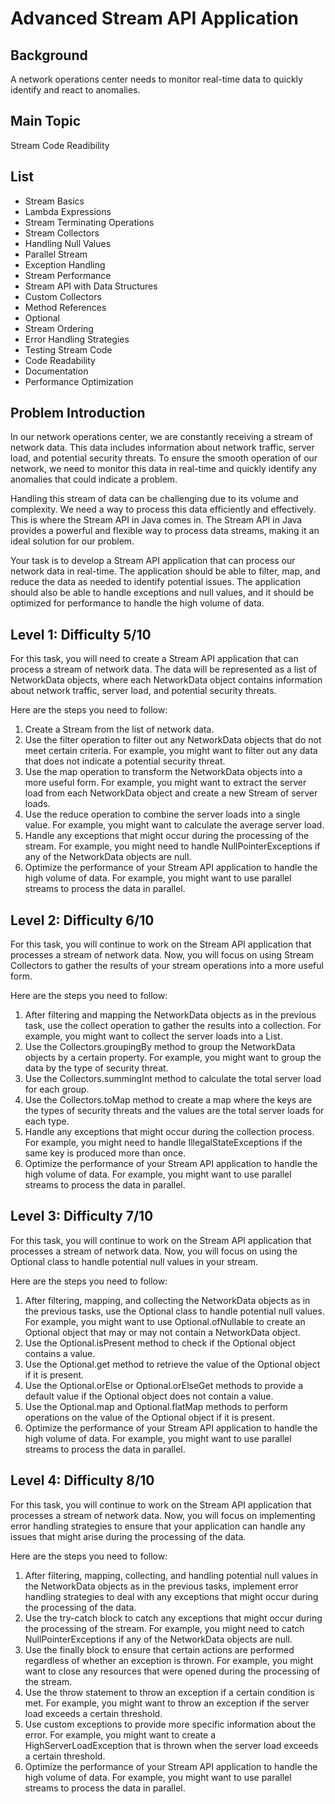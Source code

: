 # Advanced Stream API Application

## Background
A network operations center needs to monitor real-time data to quickly identify and react to anomalies.

## Main Topic
Stream Code Readibility 

## List
- Stream Basics
- Lambda Expressions
- Stream Terminating Operations
- Stream Collectors
- Handling Null Values
- Parallel Stream
- Exception Handling
- Stream Performance
- Stream API with Data Structures
- Custom Collectors
- Method References
- Optional
- Stream Ordering
- Error Handling Strategies
- Testing Stream Code
- Code Readability
- Documentation
- Performance Optimization

## Problem Introduction
In our network operations center, we are constantly receiving a stream of network data. This data includes information about network traffic, server load, and potential security threats. To ensure the smooth operation of our network, we need to monitor this data in real-time and quickly identify any anomalies that could indicate a problem.

Handling this stream of data can be challenging due to its volume and complexity. We need a way to process this data efficiently and effectively. This is where the Stream API in Java comes in. The Stream API in Java provides a powerful and flexible way to process data streams, making it an ideal solution for our problem.

Your task is to develop a Stream API application that can process our network data in real-time. The application should be able to filter, map, and reduce the data as needed to identify potential issues. The application should also be able to handle exceptions and null values, and it should be optimized for performance to handle the high volume of data.

## Level 1: Difficulty 5/10
For this task, you will need to create a Stream API application that can process a stream of network data. The data will be represented as a list of NetworkData objects, where each NetworkData object contains information about network traffic, server load, and potential security threats.

Here are the steps you need to follow:

1. Create a Stream<NetworkData> from the list of network data.
2. Use the filter operation to filter out any NetworkData objects that do not meet certain criteria. For example, you might want to filter out any data that does not indicate a potential security threat.
3. Use the map operation to transform the NetworkData objects into a more useful form. For example, you might want to extract the server load from each NetworkData object and create a new Stream<Integer> of server loads.
4. Use the reduce operation to combine the server loads into a single value. For example, you might want to calculate the average server load.
5. Handle any exceptions that might occur during the processing of the stream. For example, you might need to handle NullPointerExceptions if any of the NetworkData objects are null.
6. Optimize the performance of your Stream API application to handle the high volume of data. For example, you might want to use parallel streams to process the data in parallel.

## Level 2: Difficulty 6/10
For this task, you will continue to work on the Stream API application that processes a stream of network data. Now, you will focus on using Stream Collectors to gather the results of your stream operations into a more useful form.

Here are the steps you need to follow:

1. After filtering and mapping the NetworkData objects as in the previous task, use the collect operation to gather the results into a collection. For example, you might want to collect the server loads into a List<Integer>.
2. Use the Collectors.groupingBy method to group the NetworkData objects by a certain property. For example, you might want to group the data by the type of security threat.
3. Use the Collectors.summingInt method to calculate the total server load for each group.
4. Use the Collectors.toMap method to create a map where the keys are the types of security threats and the values are the total server loads for each type.
5. Handle any exceptions that might occur during the collection process. For example, you might need to handle IllegalStateExceptions if the same key is produced more than once.
6. Optimize the performance of your Stream API application to handle the high volume of data. For example, you might want to use parallel streams to process the data in parallel.

## Level 3: Difficulty 7/10
For this task, you will continue to work on the Stream API application that processes a stream of network data. Now, you will focus on using the Optional class to handle potential null values in your stream.

Here are the steps you need to follow:

1. After filtering, mapping, and collecting the NetworkData objects as in the previous tasks, use the Optional class to handle potential null values. For example, you might want to use Optional.ofNullable to create an Optional object that may or may not contain a NetworkData object.
2. Use the Optional.isPresent method to check if the Optional object contains a value.
3. Use the Optional.get method to retrieve the value of the Optional object if it is present.
4. Use the Optional.orElse or Optional.orElseGet methods to provide a default value if the Optional object does not contain a value.
5. Use the Optional.map and Optional.flatMap methods to perform operations on the value of the Optional object if it is present.
6. Optimize the performance of your Stream API application to handle the high volume of data. For example, you might want to use parallel streams to process the data in parallel.

## Level 4: Difficulty 8/10
For this task, you will continue to work on the Stream API application that processes a stream of network data. Now, you will focus on implementing error handling strategies to ensure that your application can handle any issues that might arise during the processing of the data.

Here are the steps you need to follow:

1. After filtering, mapping, collecting, and handling potential null values in the NetworkData objects as in the previous tasks, implement error handling strategies to deal with any exceptions that might occur during the processing of the data.
2. Use the try-catch block to catch any exceptions that might occur during the processing of the stream. For example, you might need to catch NullPointerExceptions if any of the NetworkData objects are null.
3. Use the finally block to ensure that certain actions are performed regardless of whether an exception is thrown. For example, you might want to close any resources that were opened during the processing of the stream.
4. Use the throw statement to throw an exception if a certain condition is met. For example, you might want to throw an exception if the server load exceeds a certain threshold.
5. Use custom exceptions to provide more specific information about the error. For example, you might want to create a HighServerLoadException that is thrown when the server load exceeds a certain threshold.
6. Optimize the performance of your Stream API application to handle the high volume of data. For example, you might want to use parallel streams to process the data in parallel.